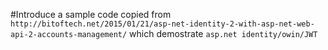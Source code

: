 #Introduce
a sample code copied from `http://bitoftech.net/2015/01/21/asp-net-identity-2-with-asp-net-web-api-2-accounts-management/` which demostrate `asp.net identity/owin/JWT`